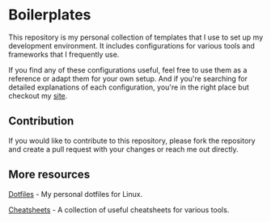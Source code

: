 # Boilerplates

This repository is my personal collection of templates that I use to set up my development environment. It includes configurations for various tools and frameworks that I frequently use.

If you find any of these configurations useful, feel free to use them as a reference or adapt them for your own setup. And if you're searching for detailed explanations of each configuration, you're in the right place but checkout my [site](https://mlorente.dev).

## Contribution

If you would like to contribute to this repository, please fork the repository and create a pull request with your changes or reach me out directly.

## More resources

[Dotfiles](https://github.com/mlorentedev/dotfiles) - My personal dotfiles for Linux.  

[Cheatsheets](https://github.com/mlorentedev/cheat-sheets) - A collection of useful cheatsheets for various tools.
